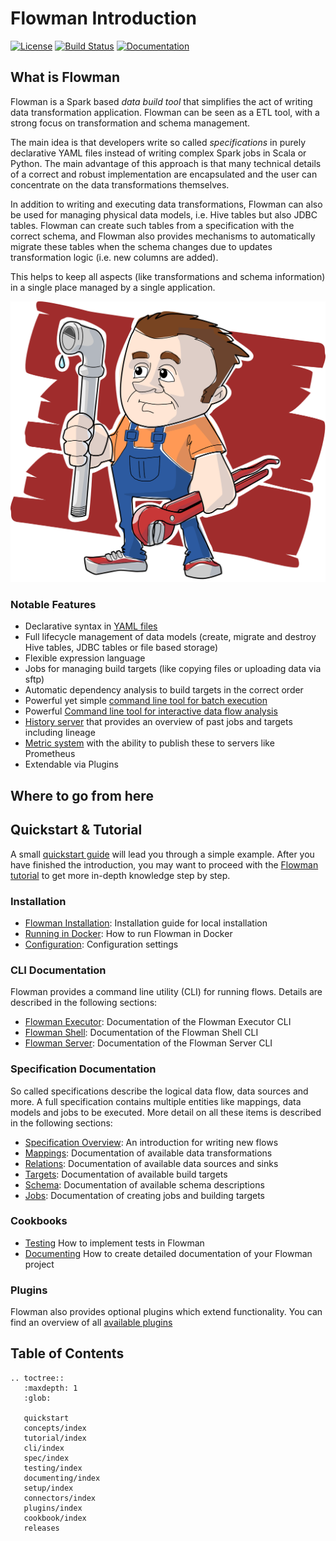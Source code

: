 # Flowman Introduction

[![License](https://img.shields.io/badge/License-Apache%202.0-blue.svg)](https://opensource.org/licenses/Apache-2.0)
[![Build Status](https://travis-ci.org/dimajix/flowman.svg?branch=develop)](https://travis-ci.org/dimajix/flowman)
[![Documentation](https://readthedocs.org/projects/flowman/badge/?version=latest)](https://flowman.readthedocs.io/en/latest/)

## What is Flowman

Flowman is a Spark based *data build tool* that simplifies the act of writing data transformation application. Flowman
can be seen as a ETL tool, with a strong focus on transformation and schema management. 

The main idea is that developers write so called *specifications* in purely declarative YAML files instead of writing 
complex Spark jobs in Scala or Python. The main advantage of this approach is that many technical details of a correct 
and robust implementation are encapsulated and the user can concentrate on the data transformations themselves.

In addition to writing and executing data transformations, Flowman can also be used for managing physical data models, 
i.e. Hive tables but also JDBC tables. Flowman can create such tables from a specification with the correct schema, 
and Flowman also provides mechanisms to automatically migrate these tables when the schema changes due to updates
transformation logic (i.e. new columns are added).

This helps to keep all aspects (like transformations and schema information) in a single place managed by a single 
application.

[![Flowman Logo](images/flowman-logo.png)](https://flowman.io)

### Notable Features

* Declarative syntax in [YAML files](spec/index.md)
* Full lifecycle management of data models (create, migrate and destroy Hive tables, JDBC tables or file based storage)
* Flexible expression language
* Jobs for managing build targets (like copying files or uploading data via sftp)
* Automatic dependency analysis to build targets in the correct order
* Powerful yet simple [command line tool for batch execution](cli/flowexec.md)
* Powerful [Command line tool for interactive data flow analysis](cli/flowshell.md)
* [History server](cli/history-server.md) that provides an overview of past jobs and targets including lineage
* [Metric system](cookbook/metrics.md) with the ability to publish these to servers like Prometheus
* Extendable via Plugins


## Where to go from here

## Quickstart & Tutorial
A small [quickstart guide](quickstart.md) will lead you through a simple example. After you have finished the
introduction, you may want to proceed with the [Flowman tutorial](tutorial/index.md) to get more in-depth knowledge
step by step.


### Installation
* [Flowman Installation](setup/installation.md): Installation guide for local installation
* [Running in Docker](setup/docker.md): How to run Flowman in Docker
* [Configuration](setup/config.md): Configuration settings


### CLI Documentation

Flowman provides a command line utility (CLI) for running flows. Details are described in the
following sections:

* [Flowman Executor](cli/flowexec.md): Documentation of the Flowman Executor CLI
* [Flowman Shell](cli/flowshell.md): Documentation of the Flowman Shell CLI
* [Flowman Server](cli/history-server.md): Documentation of the Flowman Server CLI


### Specification Documentation

So called specifications describe the logical data flow, data sources and more. A full
specification contains multiple entities like mappings, data models and jobs to be executed.
More detail on all these items is described in the following sections:

* [Specification Overview](spec/index.md): An introduction for writing new flows
* [Mappings](spec/mapping/index.md): Documentation of available data transformations
* [Relations](spec/relation/index.md): Documentation of available data sources and sinks
* [Targets](spec/target/index.md): Documentation of available build targets
* [Schema](spec/schema/index.md): Documentation of available schema descriptions
* [Jobs](spec/job/index.md): Documentation of creating jobs and building targets


### Cookbooks

* [Testing](testing/index.md) How to implement tests in Flowman
* [Documenting](documenting/index.md) How to create detailed documentation of your Flowman project


### Plugins

Flowman also provides optional plugins which extend functionality. You can find an overview of all 
[available plugins](plugins/index.md)


## Table of Contents

```eval_rst
.. toctree::
   :maxdepth: 1
   :glob:

   quickstart
   concepts/index
   tutorial/index
   cli/index
   spec/index
   testing/index
   documenting/index
   setup/index
   connectors/index
   plugins/index
   cookbook/index
   releases
```
